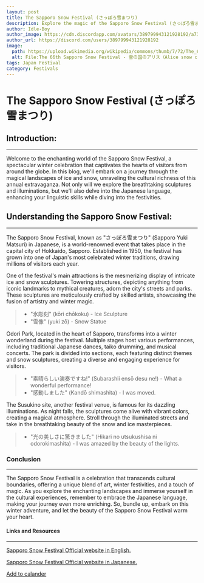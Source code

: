 ```yaml
---
layout: post
title: The Sapporo Snow Festival (さっぽろ雪まつり)
description: Explore the magic of the Sapporo Snow Festival (さっぽろ雪まつり) in this immersive blog. Discover intricate ice and snow sculptures, cultural performances, and the enchanting illuminations. Learn Japanese phrases as you delve into the winter wonderland. Embrace the beauty of the festival and enhance your linguistic and cultural journey.
author: Idle-Boy
author_image: https://cdn.discordapp.com/avatars/389799943121928192/a7305e010cafa0eede41479cfee269f4.webp
author_url: https://discord.com/users/389799943121928192
image:
  path: https://upload.wikimedia.org/wikipedia/commons/thumb/7/72/The_66th_Sapporo_Snow_Festival_-_雪の国のアリス（Alice_snow_country）_-_panoramio.jpg/1280px-The_66th_Sapporo_Snow_Festival_-_雪の国のアリス（Alice_snow_country）_-_panoramio.jpg
  alt: File:The 66th Sapporo Snow Festival - 雪の国のアリス（Alice snow country） - panoramio.jpg
tags: Japan Festival
category: Festivals
---
```


# The Sapporo Snow Festival (さっぽろ雪まつり)

## Introduction:
----------------
Welcome to the enchanting world of the Sapporo Snow Festival, a spectacular winter celebration that captivates the hearts of visitors from around the globe. In this blog, we'll embark on a journey through the magical landscapes of ice and snow, unraveling the cultural richness of this annual extravaganza. Not only will we explore the breathtaking sculptures and illuminations, but we'll also delve into the Japanese language, enhancing your linguistic skills while diving into the festivities.

## Understanding the Sapporo Snow Festival:
----------------------------------------------------
The Sapporo Snow Festival, known as "さっぽろ雪まつり" (Sapporo Yuki Matsuri) in Japanese, is a world-renowned event that takes place in the capital city of Hokkaido, Sapporo. Established in 1950, the festival has grown into one of Japan's most celebrated winter traditions, drawing millions of visitors each year.

One of the festival's main attractions is the mesmerizing display of intricate ice and snow sculptures. Towering structures, depicting anything from iconic landmarks to mythical creatures, adorn the city's streets and parks. These sculptures are meticulously crafted by skilled artists, showcasing the fusion of artistry and winter magic.

> - "氷彫刻" (kōri chōkoku) - Ice Sculpture
> - "雪像" (yuki zō) - Snow Statue

Odori Park, located in the heart of Sapporo, transforms into a winter wonderland during the festival. Multiple stages host various performances, including traditional Japanese dances, taiko drumming, and musical concerts. The park is divided into sections, each featuring distinct themes and snow sculptures, creating a diverse and engaging experience for visitors.

> - "素晴らしい演奏ですね!" (Subarashii ensō desu ne!) - What a wonderful performance!
> - "感動しました" (Kandō shimashita) - I was moved.

The Susukino site, another festival venue, is famous for its dazzling illuminations. As night falls, the sculptures come alive with vibrant colors, creating a magical atmosphere. Stroll through the illuminated streets and take in the breathtaking beauty of the snow and ice masterpieces.

> - "光の美しさに驚きました" (Hikari no utsukushisa ni odorokimashita) - I was amazed by the beauty of the lights.

### Conclusion
----------------
The Sapporo Snow Festival is a celebration that transcends cultural boundaries, offering a unique blend of art, winter festivities, and a touch of magic. As you explore the enchanting landscapes and immerse yourself in the cultural experiences, remember to embrace the Japanese language, making your journey even more enriching. So, bundle up, embark on this winter adventure, and let the beauty of the Sapporo Snow Festival warm your heart.

#### Links and Resources
----------------
[Sapporo Snow Festival Official website in English.](https://www.snowfes.com/en/)

[Sapporo Snow Festival Official website in Japanese.](https://www.snowfes.com/)

[Add to calander](https://calendar.google.com/calendar/r/eventedit?action=TEMPLATE&text=Sapporo+Snow+Festival+2024&dates=20240204T000000/20240211T010000&ctz=Asia/Tokyo&details=See+the+beauty+of+winter+at+the+Sapporo+Snow+Festival…&location=Japan&sprop=https://ukiyoserver.live)